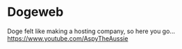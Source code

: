 # Dogeweb
Doge felt like making a hosting company, so here you go... https://www.youtube.com/AspyTheAussie
